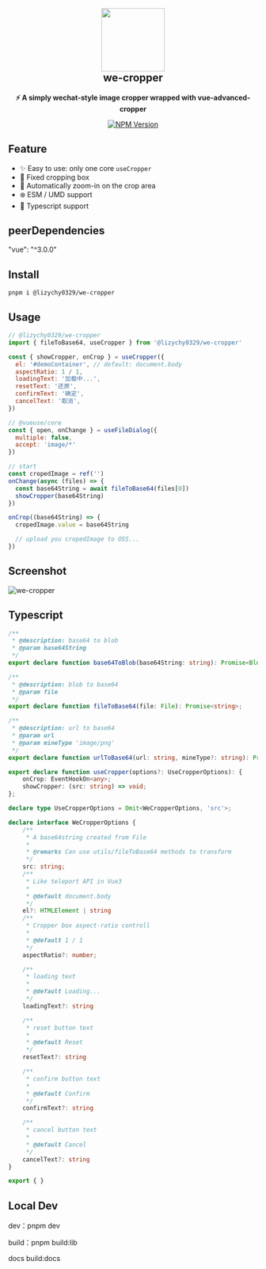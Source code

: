 <h2 align="center"><img src="https://files.catbox.moe/cmdn41.svg" height="128" /><br />we-cropper</h2>
<p align="center"><strong>⚡️ A simply wechat-style image cropper wrapped with vue-advanced-cropper
</strong></p>
<p align=center>
<a href="https://www.npmjs.com/package/@lizychy0329/we-cropper"><img alt="NPM Version" src="https://img.shields.io/npm/v/%40lizychy0329%2Fwe-cropper?color=25234c1&link=https%3A%2F%2Fwww.npmjs.com%2Fpackage%2F%40lizychy0329%2Fwe-cropper"></a>
</p>

## Feature

- ✨ Easy to use: only one core `useCropper`
- 🚀 Fixed cropping box
- 🎯 Automatically zoom-in on the crop area
- ❄️ ESM / UMD support
- 🦾 Typescript support

## peerDependencies

"vue": "^3.0.0"

## Install

`pnpm i @lizychy0329/we-cropper`

## Usage

```javascript
// @lizychy0329/we-cropper
import { fileToBase64, useCropper } from '@lizychy0329/we-cropper'

const { showCropper, onCrop } = useCropper({
  el: '#demoContainer', // default: document.body
  aspectRatio: 1 / 1,
  loadingText: '加载中...',
  resetText: '还原',
  confirmText: '确定',
  cancelText: '取消',
})

// @vueuse/core
const { open, onChange } = useFileDialog({
  multiple: false,
  accept: 'image/*'
})

// start
const cropedImage = ref('')
onChange(async (files) => {
  const base64String = await fileToBase64(files[0])
  showCropper(base64String)
})

onCrop((base64String) => {
  cropedImage.value = base64String

  // upload you cropedImage to OSS...
})
```

## Screenshot

![we-cropper](https://files.catbox.moe/hcjd0s.png)

## Typescript

```Typescript
/**
 * @description: base64 to blob
 * @param base64String
 */
export declare function base64ToBlob(base64String: string): Promise<Blob>;

/**
 * @description: blob to base64
 * @param file
 */
export declare function fileToBase64(file: File): Promise<string>;

/**
 * @description: url to base64
 * @param url
 * @param mineType 'image/png'
 */
export declare function urlToBase64(url: string, mineType?: string): Promise<string>;

export declare function useCropper(options?: UseCropperOptions): {
    onCrop: EventHookOn<any>;
    showCropper: (src: string) => void;
};

declare type UseCropperOptions = Omit<WeCropperOptions, 'src'>;

declare interface WeCropperOptions {
    /**
     * A base64string created from File
     *
     * @remarks Can use utils/fileToBase64 methods to transform
     */
    src: string;
    /**
     * Like teleport API in Vue3
     *
     * @default document.body
     */
    el?: HTMLElement | string
    /**
     * Cropper box aspect-ratio controll
     *
     * @default 1 / 1
     */
    aspectRatio?: number;

    /**
     * loading text
     *
     * @default Loading...
     */
    loadingText?: string

    /**
     * reset button text
     *
     * @default Reset
     */
    resetText?: string

    /**
     * confirm button text
     *
     * @default Confirm
     */
    confirmText?: string

    /**
     * cancel button text
     *
     * @default Cancel
     */
    cancelText?: string
}

export { }
```

## Local Dev

dev：pnpm dev

build：pnpm build:lib

docs build:docs

